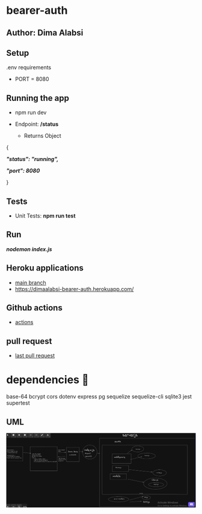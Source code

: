 # bearer-auth

## Author: Dima Alabsi


## Setup
 .env requirements
* PORT = 8080
## Running the app

* npm run dev

* Endpoint:  **/status** 

    * Returns Object

{



  ***"status": "running",***

  ***"port": 8080***

}


## Tests

* Unit Tests: **npm run test**

## Run

***nodemon index.js***



## Heroku applications 

*   [main branch](https://dimaalabsi-bearer-auth.herokuapp.com/) 
*   https://dimaalabsi-bearer-auth.herokuapp.com/
## Github actions

*    [actions](https://github.com/DimaAlabsi/bearer-auth/actions)      


## pull request


* [last pull request](https://github.com/DimaAlabsi/bearer-auth/pull/3)


# dependencies 💯

base-64
bcrypt
cors
dotenv
express
pg
sequelize
sequelize-cli
sqlite3
jest
supertest
    

## UML


![notes](/img/uml.png)

